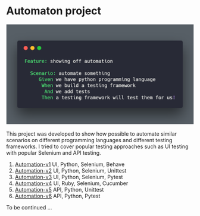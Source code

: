 # Automaton project

![alt text](https://github.com/BurhanH/automaton/raw/master/automaton.png "Automaton")

This project was developed to show how possible to automate similar scenarios on different programming languages and different testing frameworks.
I tried to cover popular testing approaches such as UI testing with popular Selenium and API testing.

1) [Automation-v1](https://github.com/BurhanH/automaton-v1 "Automaton-v1 project") UI, Python, Selenium, Behave <br>
2) [Automation-v2](https://github.com/BurhanH/automaton-v2 "Automaton-v2 project") UI, Python, Selenium, Unittest <br>
3) [Automation-v3](https://github.com/BurhanH/automaton-v3 "Automaton-v3 project") UI, Python, Selenium, Pytest <br>
4) [Automation-v4](https://github.com/BurhanH/automaton-v4 "Automaton-v4 project") UI, Ruby, Selenium, Cucumber <br>
5) [Automation-v5](https://github.com/BurhanH/automaton-v5 "Automaton-v5 project") API, Python, Unittest <br>
6) [Automation-v6](https://github.com/BurhanH/automaton-v6 "Automaton-v6 project") API, Python, Pytest <br>

To be continued ...

